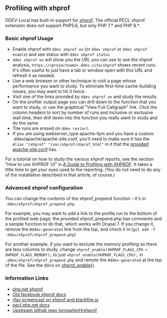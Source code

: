 ## Profiling with xhprof

DDEV-Local has built-in support for [xhprof](https://www.php.net/manual/en/book.xhprof.php). The official PECL xhprof extension does not support PHP5.6, but only PHP 7.\* and PHP 8.\*.

### Basic xhprof Usage

* Enable xhprof with `ddev xhprof on` (or `ddev xhprof` or `ddev xhprof enable`) and see status with `ddev xhprof status`
* `ddev xhprof on` will show you the URL you can use to see the xhprof analysis,  `https://<projectname>.ddev.site/xhprof` shows recent runs. It's often useful to just have a tab or window open with this URL and refresh it as needed.
* Use a web browser or other technique to visit a page whose performance you want to study. To eliminate first-time cache-building issues, you may want to hit it twice.
* Visit one of the links provided by `ddev xhprof on` and study the results.
* On the profiler output page you can drill down to the function that you want to study, or use the graphical "View Full Callgraph" link. Click the column headers to sort by number of runs and inclusive or exclusive wall time, then drill down into the function you really want to study and do the same.
* The runs are erased on `ddev restart`.
* If you are using webserver_type apache-fpm and you have a custom .ddev/apache/apache-site.conf, you'll need to make sure it has the `Alias "/xhprof" "/var/xhprof/xhprof_html"` in it that the [provided apache-site.conf](https://github.com/drud/ddev/blob/master/pkg/ddevapp/webserver_config_assets/apache-site-php.conf) has.

For a tutorial on how to study the various xhprof reports, see the section "How to use XHPROF UI" in [A Guide to Profiling with XHPROF](https://inviqa.com/blog/profiling-xhprof). It takes a little time to get your eyes used to the reporting. (You do not need to do any of the installation described in that article, of course.)

### Advanced xhprof configuration

You can change the contents of the xhprof_prepend function - it's in `.ddev/xhprof/xhprof_prepend.php`.

For example, you may want to add a link to the profile run to the bottom of the profiled web page; the provided xhprof_prepend.php has comments and a sample function to do that, which works with Drupal 7. If you change it, remove the `#ddev-generated` line from the top, and check it in (`git add -f .ddev/xhprof/xhprof_prepend.php`)

For another example, if you want to exclude the memory profiling so there are less columns to study, change `xhprof_enable(XHPROF_FLAGS_CPU + XHPROF_FLAGS_MEMORY);` to just `xhprof_enable(XHPROF_FLAGS_CPU);` in `.ddev/xhprof/xhprof_prepend.php` and remote the `#ddev-generated` at the top of the file. See the docs on [xhprof_enable()](https://www.php.net/manual/en/function.xhprof-enable.php). 

### Information Links

* [php.net xhprof](https://www.php.net/manual/en/book.xhprof.php)
* [Old facebook xhprof docs](http://web.archive.org/web/20110514095512/http://mirror.facebook.net/facebook/xhprof/doc.html)
* [rfay screencast on xhprof and blackfire.io](https://www.youtube.com/watch?v=6h2QMAtRjTA)
* [pecl.php.net docs](https://pecl.php.net/package/xhprof)
* [Upstream github repo lonngxhinH/xhprof](https://github.com/longxinH/xhprof)
